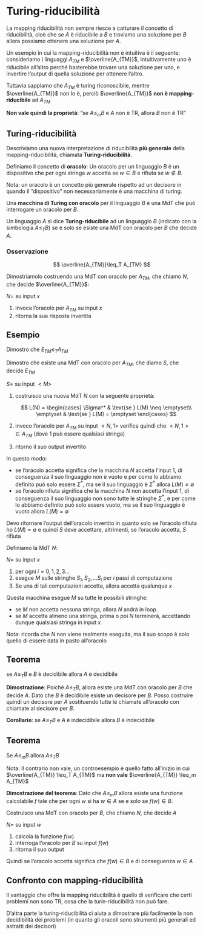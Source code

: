 ﻿# Turing-riducibilità

La mapping riducibilità non sempre riesce a catturare il concetto di riducibilità, cioè che se $A$ è riducibile a $B$ e troviamo una soluzione per $B$ allora possiamo ottenere una soluzione per $A$.

Un esempio in cui la mapping-riducibilità non è intuitiva è il seguente: consideriamo i linguaggi $A_{TM}$ e $\overline{A_{TM}}$, intuitivamente uno è riducibile all’altro perché basterebbe trovare una soluzione per uno, e invertire l’output di quella soluzione per ottenere l’altro.

Tuttavia sappiamo che $A_{TM}$ è turing riconoscibile, mentre $\overline{A_{TM}}$ non lo è, perciò $\overline{A_{TM}}$ **non è mapping-riducibile** ad $A_{TM}$ 

**Non vale quindi la proprietà**: “se $A\leq_m B$ e $A$ non è TR, allora $B$ non è TR”

## Turing-riducibilità

Descriviamo una nuova interpretazione di riducibilità **più generale** della mapping-riducibilità, chiamata **Turing-riducibilità**.

Definiamo il concetto di **oracolo**: Un oracolo per un linguaggio $B$ è un dispositivo che per ogni stringa $w$ accetta se $w \in B$ e rifiuta se $w \notin B$.

Nota: un oracolo è un concetto più generale rispetto ad un decisore in quando il “dispositivo” non necessariamente è una macchina di turing.

Una **macchina di Turing con oracolo** per il linguaggio $B$ è una MdT che può interrogare un oracolo per $B$.

Un linguaggio $A$ si dice **Turing-riducibile** ad un linguaggio $B$ (indicato con la simbologia $A\leq_T B$) se e solo se esiste una MdT con oracolo per $B$ che decide $A$.

### Osservazione

$$
\overline{A_{TM}}\leq_T A_{TM}
$$

Dimostriamolo costruendo una MdT con oracolo per $A_{TM}$, che chiamo $N$, che decide $\overline{A_{TM}}$:

$N=$ su input $x$

1. invoca l’oracolo per $A_{TM}$ su input $x$
2. ritorna la sua risposta invertita

## Esempio

Dimostro che $E_{TM} \leq_T A_{TM}$

Dimostro che esiste una MdT con oracolo per $A_{TM}$, che diamo $S$, che decide $E_{TM}$

$S=$ su input $<M>$

1. costruisco una nuova MdT $N$ con la seguente proprietà:
    
    $$
    L(N) = \begin{cases}
    \Sigma^* & \text{se } L(M) \neq \emptyset\\
    \emptyset & \text{se } L(M) = \emptyset
    \end{cases}
    $$
    
2. invoco l’oracolo per $A_{TM}$ su input $<N, 1>$ verifica quindi che $<N, 1> \in A_{TM}$ (dove $1$ può essere qualsiasi stringa)
3. ritorno il suo output invertito

In questo modo:

- se l’oracolo accetta significa che la macchina $N$ accetta l’input $1$, di conseguenza il suo linguaggio non è vuoto e per come lo abbiamo definito può solo essere $\Sigma^*$, ma se il suo linguaggio è $\Sigma^*$ allora $L(M) \neq \emptyset$
- se l’oracolo rifiuta significa che la macchina $N$ non accetta l’input $1$, di conseguenza il suo linguaggio non sono tutte le stringhe $\Sigma^*$, e per come lo abbiamo definito può solo essere vuoto, ma se il suo linguaggio è vuoto allora $L(M) = \emptyset$

Devo ritornare l’output dell’oracolo invertito in quanto solo se l’oracolo rifiuta ho $L(M) = \emptyset$ e quindi $S$ deve accettare, altrimenti, se l’oracolo accetta, $S$ rifiuta

Definiamo la MdT $N$:

$N=$ su input $x$

1. per ogni $i=0,1,2,3…$
2. esegue $M$ sulle stringhe $S_1, S_2,…S_i$ per $i$ passi di computazione
3. Se una di tali computazioni accetta, allora accetta qualunque $x$

Questa macchina esegue $M$ su tutte le possibili stringhe:

- se $M$ non accetta nessuna stringa, allora $N$ andrà in loop.
- se $M$ accetta almeno una stringa, prima o poi $N$ terminerà, accettando dunque qualsiasi stringa in input $x$

Nota: ricorda che $N$ non viene realmente eseguita, ma il suo scopo è solo quello di essere data in pasto all’oracolo

## Teorema

se $A\leq_T B$ e $B$ è decidibile allora $A$ è decidibile

**Dimostrazione**: Poiché $A \leq_T B$, allora esiste una MdT con oracolo per $B$ che decide $A$. Dato che $B$ è decidibile esiste un decisore per $B$. Posso costruire quindi un decisore per $A$ sostituendo tutte le chiamate all’oracolo con chiamate al decisore per $B$.

**Corollario**: se $A\leq_T B$ e $A$ è indecidibile allora $B$ è indecidibile

## Teorema

Se $A\leq_m B$ allora $A\leq_T B$

Nota: Il contrario non vale, un controesempio è quello fatto all’inizio in cui $\overline{A_{TM}} \leq_T A_{TM}$ ma **non vale** $\overline{A_{TM}} \leq_m A_{TM}$

**Dimostrazione del teorema**: Dato che $A\leq_m B$ allora esiste una funzione calcolabile $f$ tale che per ogni $w$ si ha $w \in A$ se e solo se $f(w) \in B$.

Costruisco una MdT con oracolo per $B$, che chiamo $N$, che decide $A$

$N=$ su input $w$

1. calcola la funzione $f(w)$
2. interroga l’oracolo per $B$ su input $f(w)$
3. ritorna il suo output

Quindi se l’oracolo accetta significa che $f(w) \in B$ e di conseguenza $w \in A$

## Confronto con mapping-riducibilità

Il vantaggio che offre la mapping riducibilità è quello di verificare che certi problemi non sono TR, cosa che la turin-riducibilità non può fare.

D’altra parte la turing-riducibilità ci aiuta a dimostrare più facilmente la non decidibilità dei problemi (in quanto gli oracoli sono strumenti più generali ed astratti dei decisori)
